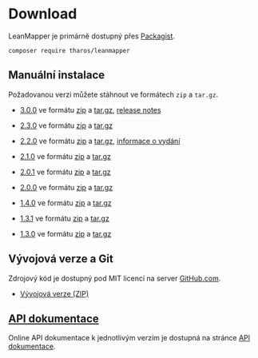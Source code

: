 
# Download

LeanMapper je primárně dostupný přes [Packagist](https://packagist.org/packages/tharos/leanmapper).

```
composer require tharos/leanmapper
```


## Manuální instalace

Požadovanou verzi můžete stáhnout ve formátech `zip` a `tar.gz`.


* [3.0.0](https://github.com/Tharos/LeanMapper/releases/tag/v3.0.0) ve formátu [zip](https://github.com/Tharos/LeanMapper/archive/v3.0.0.zip) a [tar.gz](https://github.com/Tharos/LeanMapper/archive/v3.0.0.tar.gz), [release notes](https://github.com/Tharos/LeanMapper/releases/tag/v3.0.0)

* [2.3.0](https://github.com/Tharos/LeanMapper/releases/tag/v2.3.0) ve formátu [zip](https://github.com/Tharos/LeanMapper/archive/v2.3.0.zip) a [tar.gz](https://github.com/Tharos/LeanMapper/archive/v2.3.0.tar.gz)

* [2.2.0](https://github.com/Tharos/LeanMapper/releases/tag/v2.2.0) ve formátu [zip](https://github.com/Tharos/LeanMapper/archive/v2.2.0.zip) a [tar.gz](https://github.com/Tharos/LeanMapper/archive/v2.2.0.tar.gz), [informace o vydání](http://forum.nette.org/cs/14592-lean-mapper-tenke-orm-nad-dibi?p=22#p124335)

* [2.1.0](https://github.com/Tharos/LeanMapper/releases/tag/v2.1.0) ve formátu [zip](https://github.com/Tharos/LeanMapper/archive/v2.1.0.zip) a [tar.gz](https://github.com/Tharos/LeanMapper/archive/v2.1.0.tar.gz)

* [2.0.1](https://github.com/Tharos/LeanMapper/releases/tag/v2.0.1) ve formátu [zip](https://github.com/Tharos/LeanMapper/archive/v2.0.1.zip) a [tar.gz](https://github.com/Tharos/LeanMapper/archive/v2.0.1.tar.gz)

* [2.0.0](https://github.com/Tharos/LeanMapper/releases/tag/v2.0.0) ve formátu [zip](https://github.com/Tharos/LeanMapper/archive/v2.0.0.zip) a [tar.gz](https://github.com/Tharos/LeanMapper/archive/v2.0.0.tar.gz)

* [1.4.0](https://github.com/Tharos/LeanMapper/releases/tag/v1.4.0) ve formátu [zip](https://github.com/Tharos/LeanMapper/archive/v1.4.0.zip) a [tar.gz](https://github.com/Tharos/LeanMapper/archive/v1.4.0.tar.gz)

* [1.3.1](https://github.com/Tharos/LeanMapper/releases/tag/v1.3.1) ve formátu [zip](https://github.com/Tharos/LeanMapper/archive/v1.3.1.zip) a [tar.gz](https://github.com/Tharos/LeanMapper/archive/v1.3.1.tar.gz)

* [1.3.0](https://github.com/Tharos/LeanMapper/releases/tag/v1.3.0) ve formátu [zip](https://github.com/Tharos/LeanMapper/archive/v1.3.0.zip) a [tar.gz](https://github.com/Tharos/LeanMapper/archive/v1.3.0.tar.gz)


## Vývojová verze a Git

Zdrojový kód je dostupný pod MIT licencí na server [GitHub.com](https://github.com/tharos/leanmapper).

* [Vývojová verze (ZIP)](https://github.com/Tharos/LeanMapper/archive/develop.zip)


## [API dokumentace](api.md)

Online API dokumentace k jednotlivým verzím je dostupná na stránce [API dokumentace](api.md).
